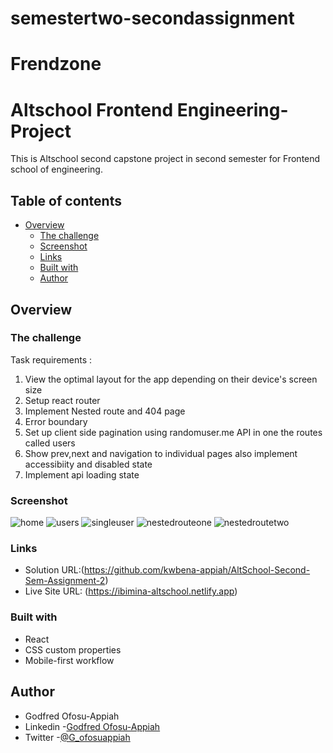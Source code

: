 # semestertwo-secondassignment

# Frendzone
# Altschool Frontend Engineering- Project

This is Altschool second capstone project in second semester for Frontend school of engineering.
## Table of contents

- [Overview](#overview)
  - [The challenge](#the-challenge)
  - [Screenshot](#screenshot)
  - [Links](#links)
  - [Built with](#built-with)
  - [Author](#author)

## Overview

### The challenge

Task requirements :

1. View the optimal layout for the app depending on their device's screen size
2. Setup react router
3. Implement Nested route and 404 page
4. Error boundary
5. Set up client side pagination using randomuser.me API in one the routes called users
6. Show prev,next and navigation to individual pages also implement accessibiity and disabled state
7. Implement api loading state

### Screenshot

![home](https://user-images.githubusercontent.com/96787210/198872814-43ff9396-4b94-4578-b348-0c3600de41d1.jpg)
![users](https://user-images.githubusercontent.com/96787210/198872822-d5c18e73-201f-4871-9b63-3e5c0901ca09.jpg)
![singleuser](https://user-images.githubusercontent.com/96787210/198872820-06b97457-65c0-492a-8541-2267b111412a.jpg)
![nestedrouteone](https://user-images.githubusercontent.com/96787210/198872817-97e86d0a-9512-4c28-80b8-94c009822cd4.jpg)
![nestedroutetwo](https://user-images.githubusercontent.com/96787210/198872819-e2c0aa80-9e28-49df-80b6-b7cb00e29215.jpg)
### Links

- Solution URL:(https://github.com/kwbena-appiah/AltSchool-Second-Sem-Assignment-2)
- Live Site URL: (https://ibimina-altschool.netlify.app)

### Built with

- React
- CSS custom properties
- Mobile-first workflow


## Author

- Godfred Ofosu-Appiah
- Linkedin -[Godfred Ofosu-Appiah](https://www.linkedin.com/in/godfred-ofosu-appiah)
- Twitter -[@G_ofosuappiah](https://www.twitter.com/godfredofosu-appiah)





